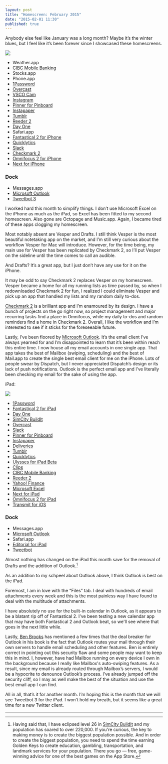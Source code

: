 ```yaml
---
layout: post
title: "Homescreen: February 2015"
date: "2015-02-01 11:30"
published: true
---
```


Anybody else feel like January was a long month? Maybe it’s the winter blues, but I feel like it’s been forever since I showcased these homescreens.

![](http://thenewsprint.s3.amazonaws.com/media/2015/02/iPhone-Homescreen-February-2015.png)

 * Weather.app
* [CIBC Mobile Banking](https://itunes.apple.com/ca/app/cibc-mobile-banking/id351448953?mt=8&uo=4&at=1l3v5At)
* Stocks.app
* Phone.app
* [1Password](https://itunes.apple.com/ca/app/1password-password-manager/id568903335?mt=8&uo=4&at=1l3v5At)
* [Overcast](https://itunes.apple.com/ca/app/overcast-podcast-player/id888422857?mt=8&uo=4&at=1l3v5At)
* [VSCO Cam](https://itunes.apple.com/ca/app/vsco-cam/id588013838?mt=8&uo=4&at=1l3v5At)
* [Instagram](https://itunes.apple.com/ca/app/instagram/id389801252?mt=8&uo=4&at=1l3v5At)
* [Pinner for Pinboard](https://itunes.apple.com/ca/app/pinner-for-pinboard/id591613202?mt=8&uo=4&at=1l3v5At)
* [Instapaper](https://itunes.apple.com/ca/app/instapaper/id288545208?mt=8&uo=4&at=1l3v5At)
* [Tumblr](https://itunes.apple.com/ca/app/tumblr/id305343404?mt=8&uo=4&at=1l3v5At)
* [Reeder 2](https://itunes.apple.com/ca/app/reeder-2/id697846300?mt=8&uo=4&at=1l3v5At)
* [Day One](https://itunes.apple.com/ca/app/day-one-journal-diary/id421706526?mt=8&uo=4&at=1l3v5At)
 * Safari.app
* [Fantastical 2 for iPhone](https://itunes.apple.com/ca/app/fantastical-2-for-iphone-calendar/id718043190?mt=8&uo=4&at=1l3v5At)
 * [Quicklytics](https://itunes.apple.com/ca/app/quicklytics-google-analytics/id354890919?mt=8&uo=4&at=1l3v5At)
 * [Slack](https://itunes.apple.com/ca/app/slack-team-communication/id618783545?mt=8&uo=4&at=1l3v5At)
* [Checkmark 2](https://itunes.apple.com/ca/app/checkmark-2/id825863849?mt=8&uo=4&at=1l3v5At)
* [Omnifocus 2 for iPhone](https://itunes.apple.com/ca/app/omnifocus-2-for-iphone/id690305341?mt=8&uo=4&at=1l3v5At)
* [Next for iPhone](https://itunes.apple.com/ca/app/next-for-iphone-track-your/id596366290?mt=8&uo=4&at=1l3v5At)

### Dock
* Messages.app
* [Microsoft Outlook](https://itunes.apple.com/ca/app/microsoft-outlook/id951937596?mt=8&uo=4&at=1l3v5At)
* [Tweetbot 3](https://itunes.apple.com/ca/app/tweetbot-3-for-twitter-iphone/id722294701?mt=8&uo=4&at=1l3v5At)

I worked hard this month to simplify things. I don’t use Microsoft Excel on the iPhone as much as the iPad, so Excel has been fitted to my second homescreen. Also gone are Octopage and Music.app. Again, I became tired of these apps clogging my homescreen. 

Most notably absent are Vesper and Drafts. I still think Vesper is the most beautiful notetaking app on the market, and I’m still very curious about the workflow Vesper for Mac will introduce. However, for the time being, my main use for Vesper has been replicated by Checkmark 2, so I’ll put Vesper on the sideline until the time comes to call an audible. 

And Drafts? It’s a great app, but I just don’t have any use for it on the iPhone.

It may be odd to say Checkmark 2 replaces Vesper on my homescreen. Vesper became a home for all my running lists as time passed by, so when I redownloaded Checkmark 2 for fun, I realized I could eliminate Vesper and pick up an app that handled my lists and my random daily to-dos. 

[Checkmark 2](https://itunes.apple.com/ca/app/checkmark-2/id825863849?mt=8&uo=4&at=1l3v5At) is a brilliant app and I’m enamoured by its design. I have a bunch of projects on the go right now, so project management and major recurring tasks find a place in Omnifocus, while my daily to-dos and random reminders find a home in Checkmark 2. Overall, I like the workflow and I’m interested to see if it sticks for the foreseeable future.

Lastly, I’ve been floored by [Microsoft Outlook](https://itunes.apple.com/ca/app/microsoft-outlook/id951937596?mt=8&uo=4&at=1l3v5At). It’s the email client I’ve always yearned for and I’m disappointed to learn that it’s been within reach this entire time. I now house all my email accounts in one single app. That app takes the best of Mailbox (swiping, scheduling) and the best of Mail.app to create the single best email client for me on the iPhone. Lots of people swear by Dispatch, but I never appreciated Dispatch’s design or its lack of push notifications. Outlook is the perfect email app and I’ve literally been checking my email for the sake of using the app.

iPad:

*![](http://thenewsprint.s3.amazonaws.com/media/2015/02/iPad-Homescreen-February-2015.png)*

* [1Password](https://itunes.apple.com/ca/app/1password-password-manager/id568903335?mt=8&uo=4&at=1l3v5At)
* [Fantastical 2 for iPad](https://itunes.apple.com/ca/app/fantastical-2-for-ipad-calendar/id830708155?mt=8&uo=4&at=1l3v5At)
* [Day One](https://itunes.apple.com/ca/app/day-one-journal-diary/id421706526?mt=8&uo=4&at=1l3v5At)
* [SimCity BuildIt](https://itunes.apple.com/ca/app/simcity-buildit/id913292932?mt=8&uo=4&at=1l3v5At)
* [Overcast](https://itunes.apple.com/ca/app/overcast-podcast-player/id888422857?mt=8&uo=4&at=1l3v5At)
* [Slack](https://itunes.apple.com/ca/app/slack-team-communication/id618783545?mt=8&uo=4&at=1l3v5At)
* [Pinner for Pinboard](https://itunes.apple.com/ca/app/pinner-for-pinboard/id591613202?mt=8&uo=4&at=1l3v5At)
* [Instapaper](https://itunes.apple.com/ca/app/instapaper/id288545208?mt=8&uo=4&at=1l3v5At)
* [Deliveries](https://itunes.apple.com/ca/app/deliveries-a-package-tracker/id290986013?mt=8&uo=4&at=1l3v5At)
* [Tumblr](https://itunes.apple.com/ca/app/tumblr/id305343404?mt=8&uo=4&at=1l3v5At)
* [Quicklytics](https://itunes.apple.com/ca/app/quicklytics-google-analytics/id354890919?mt=8&uo=4&at=1l3v5At)
* [Ulysses for iPad Beta](http://www.ulyssesapp.com/ipad/)
* [Clips](https://itunes.apple.com/ca/app/clips-copy-paste-anywhere/id917638056?mt=8&uo=4&at=1l3v5At)
* [CIBC Mobile Banking](https://itunes.apple.com/ca/app/cibc-mobile-banking/id351448953?mt=8&uo=4&at=1l3v5At)
* [Reeder 2](https://itunes.apple.com/ca/app/reeder-2/id697846300?mt=8&uo=4&at=1l3v5At)
* [Yahoo! Finance](https://itunes.apple.com/ca/app/yahoo-finance/id328412701?mt=8&uo=4&at=1l3v5At)
* [Microsoft Excel](https://itunes.apple.com/ca/app/microsoft-excel/id586683407?mt=8&uo=4&at=1l3v5At)
* [Next for iPad](https://itunes.apple.com/ca/app/next-for-ipad-track-your-expenses/id833413936?mt=8&uo=4&at=1l3v5At)
* [Omnifocus 2 for iPad](https://itunes.apple.com/ca/app/omnifocus-2-for-ipad/id904071710?mt=8&uo=4&at=1l3v5At)
* [Transmit for iOS](https://itunes.apple.com/ca/app/transmit-for-ios/id917432930?mt=8&uo=4&at=1l3v5At)

### Dock
* Messages.app
* [Microsoft Outlook](https://itunes.apple.com/ca/app/microsoft-outlook/id951937596?mt=8&uo=4&at=1l3v5At)
* Safari.app
* [Editorial for iPad](https://itunes.apple.com/ca/app/editorial/id673907758?mt=8&uo=4&at=1l3v5At)
* [Tweetbot](https://itunes.apple.com/ca/app/tweetbot-for-twitter-ipad/id498801050?mt=8&uo=4&at=1l3v5At)

Almost nothing has changed on the iPad this month save for the removal of Drafts and the addition of Outlook.[^1]

As an addition to my schpeel about Outlook above, I think Outlook is best on the iPad. 

Foremost, I am in love with the “Files” tab. I deal with hundreds of email attachments every week and this is the most painless way I have found to deal with the multitude of attachments. 

I have absolutely no use for the built-in calendar in Outlook, as it appears to be a blatant rip off of Fantastical 2. I've been testing a new calendar app that may have both Fantastical 2 and Outlook beat, so we'll see where that goes in the next little while. 

Lastly, [Ben Brooks](http://brooksreview.net) has mentioned a few times that the deal breaker for Outlook in his book is the fact that Outlook routes your mail through their own servers to handle email scheduling and other features. Ben is entirely correct in pointing out this security flaw and some people may want to keep this in mind. I, however, have had Mailbox running on every device I own in the background because I really like Mailbox's auto-swiping features. As a result, since my email is already routed through Mailbox’s servers, I would be a hypocrite to denounce Outlook’s process. I’ve already jumped off the security cliff, so I may as well make the best of the situation and use the best email app I can find.

All in all, that’s it for another month. I’m hoping this is the month that we will see Tweetbot 3 for the iPad. I won’t hold my breath, but it seems like a great time for a new Twitter client. 

---

[^1]: Having said that, I have eclipsed level 26 in [SimCity BuildIt](https://itunes.apple.com/ca/app/simcity-buildit/id913292932?mt=8&uo=4&at=1l3v5At) and my population has soared to over 220,000. If you're curious, the key to making money is to create the biggest population possible. And in order to create the biggest population, you need to spend the time earning Golden Keys to create education, gambling, transportation, and landmark services for your population. There you go — free, game-winning advice for one of the best games on the App Store.